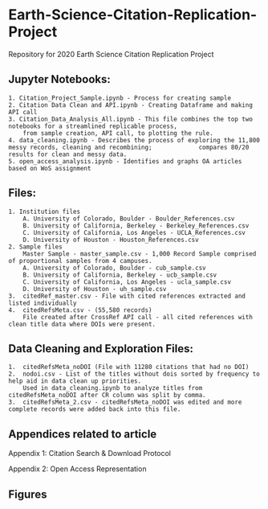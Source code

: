 # Earth-Science-Citation-Replication-Project

Repository for 2020 Earth Science Citation Replication Project

## Jupyter Notebooks:
	1. Citation_Project_Sample.ipynb - Process for creating sample
	2. Citation Data Clean and API.ipynb - Creating Dataframe and making API call
	3. Citation_Data_Analysis_All.ipynb - This file combines the top two notebooks for a streamlined replicable process, 
		from sample creation, API call, to plotting the rule.
	4. data_cleaning.ipynb - Describes the process of exploring the 11,800 messy records, cleaning and recombining; 			compares 80/20 results for clean and messy data.
	5. open_access_analysis.ipynb - Identifies and graphs OA articles based on WoS assignment

## Files:
	1. Institution files	
		A. University of Colorado, Boulder - Boulder_References.csv
		B. University of California, Berkeley - Berkeley_References.csv
		C. University of California, Los Angeles - UCLA_References.csv
		D. University of Houston - Houston_References.csv
	2. Sample files
		Master Sample - master_sample.csv - 1,000 Record Sample comprised of proportional samples from 4 campuses.
		A. University of Colorado, Boulder - cub_sample.csv
		B. University of California, Berkeley - ucb_sample.csv
		C. University of California, Los Angeles - ucla_sample.csv
		D. University of Houston - uh_sample.csv
	3.	citedRef_master.csv - File with cited references extracted and listed individually
	4.	citedRefsMeta.csv - (55,580 records) 
		File created after CrossRef API call - all cited references with clean title data where DOIs were present.
	

## Data Cleaning and Exploration Files:
	1. 	citedRefsMeta_noDOI (File with 11280 citations that had no DOI)
	2.	nodoi.csv - List of the titles without dois sorted by frequency to help aid in data clean up priorities. 
		Used in data_cleaning.ipynb to analyze titles from citedRefsMeta_noDOI after CR column was split by comma.
	3.	citedRefsMeta_2.csv - citedRefsMeta_noDOI was edited and more complete records were added back into this file.

## Appendices related to article

Appendix 1: Citation Search & Download Protocol

Appendix 2: Open Access Representation

## Figures